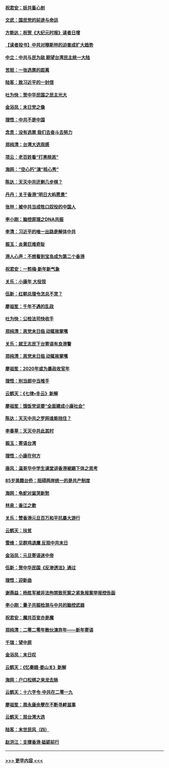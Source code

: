 #### [祝君安：妖共畜心剖](../pages/nsc993/n11794273.md?t=01160344) 
#### [文武：国民党的前途与命运](../pages/nsc993/n11794198.md?t=01160344) 
#### [方能达：祝贺《大纪元时报》读者日增](../pages/nsc993/n11793807.md?t=01160344) 
#### [【读者投书】中共对穆斯林的迫害成扩大趋势](../pages/nsc993/n11791371.md?t=01160344) 
#### [中立：中共与民为敌 期望台湾民主统一大陆](../pages/nsc993/n11790392.md?t=01160344) 
#### [苦胆：一张选票的距离](../pages/nsc993/n11788914.md?t=01160344) 
#### [陆客：致习近平的一封信](../pages/nsc993/n11788867.md?t=01160344) 
#### [吐为快：贺中华民国之民主光大](../pages/nsc993/n11788618.md?t=01160344) 
#### [金浴凤：末日党之像](../pages/nsc993/n11787475.md?t=01160344) 
#### [理悟：中共不是中国](../pages/nsc993/n11787463.md?t=01160344) 
#### [念贲：没有选票  我们去奋斗去努力](../pages/nsc993/n11787398.md?t=01160344) 
#### [郑纯清：台湾大选观感](../pages/nsc993/n11786210.md?t=01160344) 
#### [项云：老百姓看“打黑除恶”](../pages/nsc993/n11785398.md?t=01160344) 
#### [海网：“空心朽”演“核心秀”](../pages/nsc993/n11783874.md?t=01160344) 
#### [陈达：天灭中共还剩几步棋？](../pages/nsc993/n11783719.md?t=01160344) 
#### [丹丹：关于香港“明日大屿愿景”](../pages/nsc993/n11783273.md?t=01160344) 
#### [张林：被中共当成牲口奴役的中国人](../pages/nsc993/n11782397.md?t=01160344) 
#### [李小刚：脑控原理之DNA共振](../pages/nsc993/n11780962.md?t=01160344) 
#### [李清：习近平的唯一出路是解体中共](../pages/nsc993/n11780866.md?t=01160344) 
#### [振玉：炎黄巨难奇耻](../pages/nsc993/n11779632.md?t=01160344) 
#### [港人心声：不想看到宝岛成为第二个香港](../pages/nsc993/n11778817.md?t=01160344) 
#### [祝君安：一剪梅‧新年新气象](../pages/nsc993/n11776340.md?t=01160344) 
#### [关乐：小康年 大役现](../pages/nsc993/n11774213.md?t=01160344) 
#### [伍新：红朝总理令怎总不灵？](../pages/nsc993/n11770813.md?t=01160344) 
#### [廖祖笙：千年不遇的乱政](../pages/nsc993/n11770373.md?t=01160344) 
#### [吐为快：公检法司快收手](../pages/nsc993/n11770359.md?t=01160344) 
#### [郑纯清：恶党末日临 动辄挨掌嘴](../pages/nsc993/n11769912.md?t=01160344) 
#### [关乐：就王志民下台寄语有良港警](../pages/nsc993/n11769903.md?t=01160344) 
#### [郑纯清：恶党末日临 动辄挨掌嘴](../pages/nsc993/n11769356.md?t=01160344) 
#### [廖祖笙：2020年或为暴政收官年](../pages/nsc993/n11768216.md?t=01160344) 
#### [理悟：别当郎中当推手](../pages/nsc993/n11768243.md?t=01160344) 
#### [云鹤天：《七律▪冬云》新解](../pages/nsc993/n11768204.md?t=01160344) 
#### [廖祖笙：饿饭党说要“全面建成小康社会”](../pages/nsc993/n11767482.md?t=01160344) 
#### [陈达：天灭中共之罗网谁能挡住？](../pages/nsc993/n11767465.md?t=01160344) 
#### [李春草：天灭中共此其时](../pages/nsc993/n11767452.md?t=01160344) 
#### [振玉：寄语台湾](../pages/nsc993/n11767432.md?t=01160344) 
#### [理悟：小康在何方](../pages/nsc993/n11767394.md?t=01160344) 
#### [唐风：温哥华中学生课堂讲香港被踢下体之思考](../pages/nsc993/n11766848.md?t=01160344) 
#### [85岁美籍台侨：阻碍两岸统一的是共产制度](../pages/nsc993/n11765043.md?t=01160344) 
#### [海网：龟蛇对鼠哭新愁](../pages/nsc993/n11764895.md?t=01160344) 
#### [林泉：香江之歌](../pages/nsc993/n11764415.md?t=01160344) 
#### [关乐：赞香港元旦百万和平抗暴大游行](../pages/nsc993/n11764382.md?t=01160344) 
#### [云鹤天：扶贫](../pages/nsc993/n11764245.md?t=01160344) 
#### [雪绮：见群鸡退鹰  反观中共末日](../pages/nsc993/n11762112.md?t=01160344) 
#### [金浴凤：元旦寄语迷中帝](../pages/nsc993/n11761788.md?t=01160344) 
#### [伍新：贺中华民国《反渗透法》通过](../pages/nsc993/n11761994.md?t=01160344) 
#### [理悟：迎新曲](../pages/nsc993/n11761152.md?t=01160344) 
#### [谢燕益：杨胜军被非法拘禁致死案之紧急报案举报控告函](../pages/nsc993/n11756134.md?t=01160344) 
#### [李小刚：量子共振检测与中共的脑控武器](../pages/nsc993/n11754518.md?t=01160344) 
#### [祝君安：魔共百变亦是魔](../pages/nsc993/n11754469.md?t=01160344) 
#### [郑纯清：二零二零年散伙演弃年——新年寄语](../pages/nsc993/n11754195.md?t=01160344) 
#### [千瑞：望中原](../pages/nsc993/n11754159.md?t=01160344) 
#### [金浴凤：末日叹](../pages/nsc993/n11752359.md?t=01160344) 
#### [云鹤天：《忆秦娥‧娄山关》新解](../pages/nsc993/n11752348.md?t=01160344) 
#### [海网：户口松绑之来龙去脉](../pages/nsc993/n11752328.md?t=01160344) 
#### [云鹤天：十六字令‧中共在二零一九](../pages/nsc993/n11752305.md?t=01160344) 
#### [廖祖笙：周永康余孽在不断寻衅滋事](../pages/nsc993/n11751013.md?t=01160344) 
#### [云鹤天：观台湾大选](../pages/nsc993/n11751007.md?t=01160344) 
#### [陆客：末世民风（四）](../pages/nsc993/n11749203.md?t=01160344) 
#### [赵洪江：支撑香港 砥砺前行](../pages/nsc993/n11748482.md?t=01160344) 

----
#### [ >>> 更早内容 <<< ](../indexes/nsc993-earlier.md)
